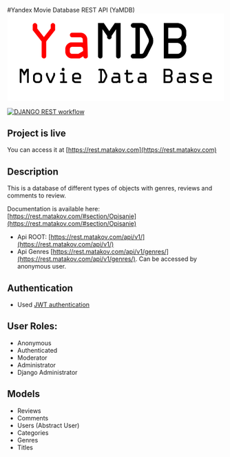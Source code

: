 #Yandex Movie Database REST API (YaMDB)
<img src="https://raw.githubusercontent.com/matacoder/matacoder/main/yamdb.png">

[![DJANGO REST workflow](https://github.com/matacoder/yamdb_final/actions/workflows/yamdb_workflow.yaml/badge.svg)](https://github.com/matacoder/yamdb_final/actions/workflows/yamdb_workflow.yaml)

## Project is live
You can access it at [https://rest.matakov.com](https://rest.matakov.com)

## Description

This is a database of different types of objects with genres, reviews and comments to review.

Documentation is available here: [https://rest.matakov.com/#section/Opisanie](https://rest.matakov.com/#section/Opisanie)

- Api ROOT: [https://rest.matakov.com/api/v1/](https://rest.matakov.com/api/v1/)
- Api Genres [https://rest.matakov.com/api/v1/genres/](https://rest.matakov.com/api/v1/genres/). Can be accessed by anonymous user.

## Authentication

- Used [JWT authentication](https://rest.matakov.com/#section/Algoritm-registracii-polzovatelej)

## User Roles:

- Anonymous
- Authenticated
- Moderator
- Administrator
- Django Administrator

## Models

- Reviews
- Comments
- Users (Abstract User)
- Categories
- Genres
- Titles
